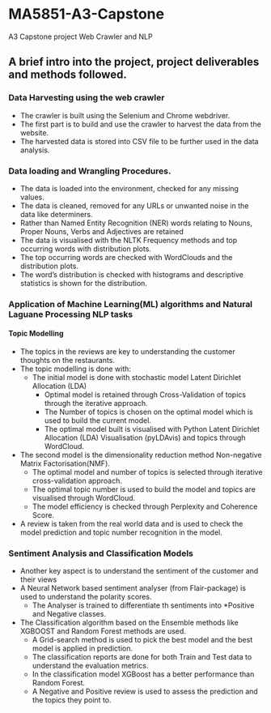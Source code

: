 # MA5851-A3-Capstone
A3 Capstone project Web Crawler and NLP 

## A brief intro into the project, project deliverables and methods followed.

### Data Harvesting using the web crawler
- The crawler is built using the Selenium and Chrome webdriver.
- The first part is to build and use the crawler to harvest the data from the website.
- The harvested data is stored into CSV file to be further used in the data analysis.
 
### Data loading and Wrangling Procedures.
- The data is loaded into the environment, checked for any missing values.
- The data is cleaned, removed for any URLs or unwanted noise in the data like determiners.
- Rather than Named Entity Recognition (NER) words relating to Nouns, Proper Nouns, Verbs and Adjectives are retained
- The data is visualised with the NLTK Frequency methods and top occurring words with distribution plots.
- The top occurring words are checked with WordClouds and the distribution plots.
- The word’s distribution is checked with histograms and descriptive statistics is shown for the distribution.
 
### Application of Machine Learning(ML) algorithms and Natural Laguane Processing NLP tasks
#### Topic Modelling
- The topics in the reviews are key to understanding the customer thoughts on the restaurants.
- The topic modelling is done with:
  - The initial model is done with stochastic model Latent Dirichlet Allocation (LDA)
    - Optimal model is retained through Cross-Validation of topics through the iterative approach.
    - The Number of topics is chosen on the optimal model which is used to build the current model.
    - The optimal model built is visualised with Python Latent Dirichlet Allocation (LDA) Visualisation (pyLDAvis) and topics through WordCloud.
 - The second model is the dimensionality reduction method Non-negative Matrix Factorisation(NMF).
   - The optimal model and number of topics is selected through iterative cross-validation approach.
   - The optimal topic number is used to build the model and topics are visualised through WordCloud.
   - The model efficiency is checked through Perplexity and Coherence Score.
 - A review is taken from the real world data and is used to check the model prediction and topic number recognition in the model.
 
### Sentiment Analysis and Classification Models
- Another key aspect is to understand the sentiment of the customer and their views
- A Neural Network based sentiment analyser (from Flair-package) is used to understand the polarity scores.
  - The Analyser is trained to differentiate th sentiments into *Positive and Negative classes.
- The Classification algorithm based on the Ensemble methods like XGBOOST and Random Forest methods are used.
  - A Grid-search method is used to pick the best model and the best model is applied in prediction.
  - The classification reports are done for both Train and Test data to understand the evaluation metrics.
  - In the classification model XGBoost has a better performance than Random Forest.
  - A Negative and Positive review is used to assess the prediction and the topics they point to.
